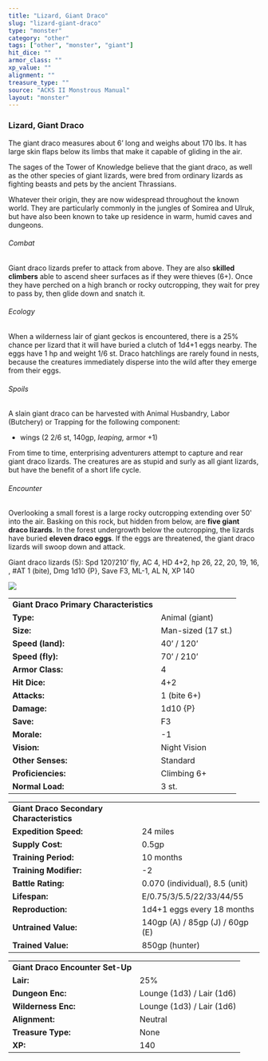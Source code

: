 ```yaml
---
title: "Lizard, Giant Draco"
slug: "lizard-giant-draco"
type: "monster"
category: "other"
tags: ["other", "monster", "giant"]
hit_dice: ""
armor_class: ""
xp_value: ""
alignment: ""
treasure_type: ""
source: "ACKS II Monstrous Manual"
layout: "monster"
---
```


### Lizard, Giant Draco

The giant draco measures about 6’ long and weighs about 170 lbs. It has large skin flaps below its
limbs that make it capable of gliding in the air.

The sages of the Tower of Knowledge believe that the giant draco, as well as the other species of
giant lizards, were bred from ordinary lizards as fighting beasts and pets by the ancient
Thrassians.

Whatever their origin, they are now widespread throughout the known world. They are particularly
commonly in the jungles of Somirea and Ulruk, but have also been known to take up residence in warm,
humid caves and dungeons.

###### Combat

Giant draco lizards prefer to attack from above. They are also **skilled climbers** able to ascend
sheer surfaces as if they were thieves (6+). Once they have perched on a high branch or rocky
outcropping, they wait for prey to pass by, then glide down and snatch it.

###### Ecology

When a wilderness lair of giant geckos is encountered, there is a 25% chance per lizard that it
will have buried a clutch of 1d4+1 eggs nearby. The eggs have 1 hp and weight 1/6 st. Draco
hatchlings are rarely found in nests, because the creatures immediately disperse into the wild after
they emerge from their eggs.

###### Spoils

A slain giant draco can be harvested with Animal Husbandry, Labor (Butchery) or Trapping for the
following component:

* wings (2 2/6 st, 140gp, *leaping,* armor +1)

From time to time, enterprising adventurers attempt to capture and rear giant draco lizards. The
creatures are as stupid and surly as all giant lizards, but have the benefit of a short life cycle.

###### Encounter

Overlooking a small forest is a large rocky outcropping extending over 50' into the air. Basking on
this rock, but hidden from below, are **five giant draco lizards**. In the forest undergrowth below
the outcropping, the lizards have buried **eleven draco eggs**. If the eggs are threatened, the
giant draco lizards will swoop down and attack.

Giant draco lizards (5): Spd 120’/210’ fly, AC 4, HD 4+2, hp 26, 22, 20, 19, 16, , #AT 1 (bite),
Dmg 1d10 {P}, Save F3, ML-1, AL N, XP 140

![](data:image/png;base64...)

|  |  |
| --- | --- |
| **Giant Draco Primary Characteristics** | |
| **Type:** | Animal (giant) |
| **Size:** | Man-sized (17 st.) |
| **Speed (land):** | 40’ / 120’ |
| **Speed (fly):** | 70’ / 210’ |
| **Armor Class:** | 4 |
| **Hit Dice:** | 4+2 |
| **Attacks:** | 1 (bite 6+) |
| **Damage:** | 1d10 {P} |
| **Save:** | F3 |
| **Morale:** | -1 |
| **Vision:** | Night Vision |
| **Other Senses:** | Standard |
| **Proficiencies:** | Climbing 6+ |
| **Normal Load:** | 3 st. |

|  |  |
| --- | --- |
| **Giant Draco Secondary Characteristics** | |
| **Expedition Speed:** | 24 miles |
| **Supply Cost:** | 0.5gp |
| **Training Period:** | 10 months |
| **Training Modifier:** | -2 |
| **Battle Rating:** | 0.070 (individual), 8.5 (unit) |
| **Lifespan:** | E/0.75/3/5.5/22/33/44/55 |
| **Reproduction:** | 1d4+1 eggs every 18 months |
| **Untrained Value:** | 140gp (A) / 85gp (J) / 60gp (E) |
| **Trained Value:** | 850gp (hunter) |

|  |  |
| --- | --- |
| **Giant Draco Encounter Set-Up** | |
| **Lair:** | 25% |
| **Dungeon Enc:** | Lounge (1d3) / Lair (1d6) |
| **Wilderness Enc:** | Lounge (1d3) / Lair (1d6) |
| **Alignment:** | Neutral |
| **Treasure Type:** | None |
| **XP:** | 140 |
